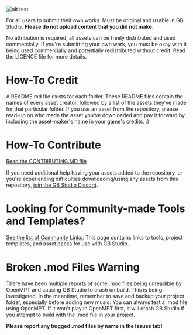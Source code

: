 ![alt text](https://github.com/DeerTears/GB-Studio-Community-Assets/blob/master/titlecard_july11_2019.png "GB Studio Community Assets Titlecard")

For all users to submit their own works. Must be original and usable in GB Studio. **Please do not upload content that you did not make.**

No attribution is required, all assets can be freely distributed and used commercially. If you're submitting your own work, you must be okay with it being used commercially and potentially redistributed without credit. Read the LICENCE file for more details.

# How-To Credit

A README.md file exists for each folder. These README files contain the names of every asset creator, followed by a list of the assets they've made for that particular folder. If you use an asset from the repository, please read-up on who made the asset you've downloaded and pay it forward by including the asset-maker's name in your game's credits. :)

# How-To Contribute

[Read the CONTRIBUTING.MD file](https://github.com/DeerTears/GB-Studio-Community-Assets/blob/master/CONTRIBUTING.md)

If you need additional help having your assets added to the repository, or you're experiencing difficulties downloading/using any assets from this repository, [join the GB Studio Discord](https://discord.gg/2hYeJ4m).

# Looking for Community-made Tools and Templates?

[See the list of Community Links.](https://github.com/DeerTears/GB-Studio-Community-Assets/blob/master/COMMUNITY_LINKS.md) This page contains links to tools, project templates, and asset packs for use with GB Studio.

# Broken .mod Files Warning

There have been multiple reports of some .mod files being unreadible by OpenMPT and causing GB Studio to crash on build. This is being investigated. In the meantime, remember to save and backup your project folder, especially before adding new music. You can always test a .mod file using OpenMPT. If it won't play in OpenMPT first, it will crash GB Studio if you attempt to build with the .mod file in your project.

**Please report any bugged .mod files by name in the Issues tab!**
